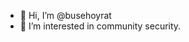 - 👋 Hi, I’m @busehoyrat
- 👀 I’m interested in community security.


<!---
busehoyrat/busehoyrat is a ✨ special ✨ repository because its `README.md` (this file) appears on your GitHub profile.
You can click the Preview link to take a look at your changes.
--->
